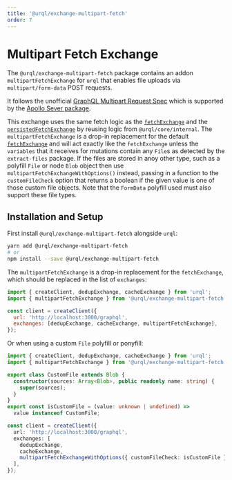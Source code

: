 ```yaml
---
title: '@urql/exchange-multipart-fetch'
order: 7
---
```


# Multipart Fetch Exchange

The `@urql/exchange-multipart-fetch` package contains an addon `multipartFetchExchange` for `urql`
that enables file uploads via `multipart/form-data` POST requests.

It follows the unofficial [GraphQL Multipart Request
Spec](https://github.com/jaydenseric/graphql-multipart-request-spec) which is supported by the
[Apollo Sever package](https://www.apollographql.com/docs/apollo-server/data/file-uploads/).

This exchange uses the same fetch logic as the [`fetchExchange`](./core.md#fetchexchange) and the
[`persistedFetchExchange`](./persisted-fetch-exchange.md) by reusing logic from `@urql/core/internal`.
The `multipartFetchExchange` is a drop-in replacement for the default
[`fetchExchange`](./core.md#fetchexchange) and will act exactly like the `fetchExchange` unless the
`variables` that it receives for mutations contain any `File`s as detected by the `extract-files` package.
If the files are stored in anoy other type, such as a polyfill `File` or node `Blob` object then use `multipartFetchExchangeWithOptions()` instead, passing in a function to the `customFileCheck` option that returns a boolean if the given value is one of those custom file objects. Note that the `FormData` polyfill used must also support these file types.

## Installation and Setup

First install `@urql/exchange-multipart-fetch` alongside `urql`:

```sh
yarn add @urql/exchange-multipart-fetch
# or
npm install --save @urql/exchange-multipart-fetch
```

The `multipartFetchExchange` is a drop-in replacement for the `fetchExchange`, which should be
replaced in the list of `exchanges`:

```js
import { createClient, dedupExchange, cacheExchange } from 'urql';
import { multipartFetchExchange } from '@urql/exchange-multipart-fetch';

const client = createClient({
  url: 'http://localhost:3000/graphql',
  exchanges: [dedupExchange, cacheExchange, multipartFetchExchange],
});
```

Or when using a custom `File` polyfill or ponyfill:

```typescript
import { createClient, dedupExchange, cacheExchange } from 'urql';
import { multipartFetchExchange } from '@urql/exchange-multipart-fetch';

export class CustomFile extends Blob {
  constructor(sources: Array<Blob>, public readonly name: string) {
    super(sources);
  }
}
export const isCustomFile = (value: unknown | undefined) =>
  value instanceof CustomFile;

const client = createClient({
  url: 'http://localhost:3000/graphql',
  exchanges: [
    dedupExchange, 
    cacheExchange, 
    multipartFetchExchangeWithOptions({ customFileCheck: isCustomFile })
  ],
});
```